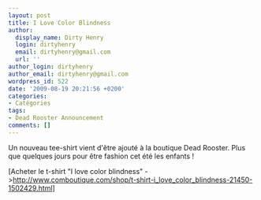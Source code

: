 ```yaml
---
layout: post
title: I Love Color Blindness
author:
  display_name: Dirty Henry
  login: dirtyhenry
  email: dirtyhenry@gmail.com
  url: ''
author_login: dirtyhenry
author_email: dirtyhenry@gmail.com
wordpress_id: 522
date: '2009-08-19 20:21:56 +0200'
categories:
- Catégories
tags:
- Dead Rooster Announcement
comments: []
---
```

Un nouveau tee-shirt vient d'être ajouté à la boutique Dead Rooster. Plus que quelques jours pour être fashion cet été les enfants !

[Acheter le t-shirt "I love color blindness" ->http://www.comboutique.com/shop/t-shirt-i_love_color_blindness-21450-1502429.html]
